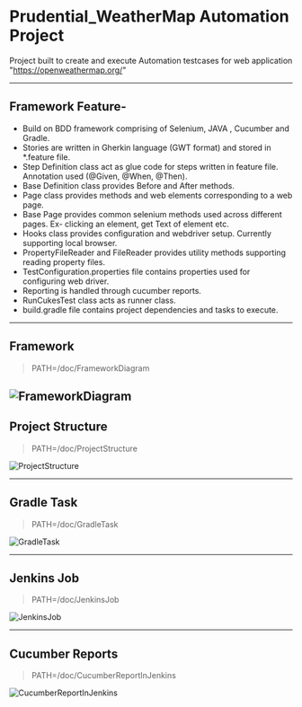 # Prudential_WeatherMap Automation Project

Project built to create and execute Automation testcases for web application "https://openweathermap.org/"

-----------------------------------------------------------------

## Framework Feature-

* Build on BDD framework comprising of Selenium, JAVA , Cucumber and Gradle.
* Stories are written in Gherkin language (GWT format) and stored in *.feature file.
* Step Definition class act as glue code for steps written in feature file. Annotation used (@Given, @When, @Then).
* Base Definition class provides Before and After methods.
* Page class provides methods and web elements corresponding to a web page. 
* Base Page provides common selenium methods used across different pages. Ex- clicking an element, get Text of element etc.
* Hooks class provides configuration and webdriver setup. Currently supporting local browser.
* PropertyFileReader and FileReader provides utility methods supporting reading property files.
* TestConfiguration.properties file contains properties used for configuring web driver.
* Reporting is handled through cucumber reports.
* RunCukesTest class acts as runner class.
* build.gradle file contains project dependencies and tasks to execute.

--------------------------------------------------------------------

## Framework 

>PATH=/doc/FrameworkDiagram

![FrameworkDiagram](./FrameworkDiagram.PNG "FrameworkDiagram")
--------------------------------------------------------------------

## Project Structure

>PATH=/doc/ProjectStructure

![ProjectStructure](./ProjectStructure.PNG "ProjectStructure")

--------------------------------------------------------------------

## Gradle Task

>PATH=/doc/GradleTask

![GradleTask](./GradleTask.PNG "GradleTask")

--------------------------------------------------------------------

## Jenkins Job

>PATH=/doc/JenkinsJob

![JenkinsJob](./JenkinsJob.PNG "JenkinsJob")

--------------------------------------------------------------------

## Cucumber Reports

>PATH=/doc/CucumberReportInJenkins

![CucumberReportInJenkins](./CucumberReportInJenkins.PNG "CucumberReportInJenkins")
